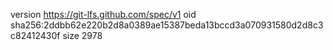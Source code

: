 version https://git-lfs.github.com/spec/v1
oid sha256:2ddbb62e220b2d8a0389ae15387beda13bccd3a070931580d2d8c3c82412430f
size 2978

